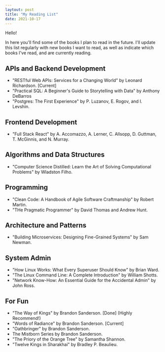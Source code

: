 ```yaml
---
laytout: post
title: "My Reading List"
date: 2021-10-17
---
```


Hello!

In here you'll find some of the books I plan to read in the future. I'll update this list regularly with new books I want to read, as well as indicate which books I've read, and are currently reading.

## APIs and Backend Development
- "RESTful Web APIs: Services for a Changing World" by  Leonard Richardson. [Current]
- "Practical SQL: A Beginner's Guide to Storytelling with Data" by Anthony DeBarros
- "Postgres: The First Experience" by P. Luzanov, E. Rogov, and I. Levshin.

## Frontend Development
- "Full Stack React" by A. Accomazzo, A. Lerner, C. Allsopp, D. Guttman, T. McGinnis, and N. Murray.

## Algorithms and Data Structures
- "Computer Science Distilled: Learn the Art of Solving Computational Problems" by Wladston Filho.


## Programming
- "Clean Code: A Handbook of Agile Software Craftmanship" by Robert Martin.
- "THe Pragmatic Programmer" by David Thomas and Andrew Hunt.

## Architecture and Patterns
- "Building Microservices: Designing Fine-Grained Systems" by Sam Newman.

## System Admin
- "How Linux Works: What Every Superuser Should Know" by Brian Ward.
- "The Linux Command Line: A Complete Introduction" by William Shotts.
- "Network Know-How: An Essential Guide for the Accidental Admin" by John Ross.

## For Fun
- "The Way of Kings" by Brandon Sanderson. [Done] (Highly Recommend!)
- "Words of Radiance" by Brandon Sanderson. [Current]
- "Oathbringer" by Brandon Sanderson.
- The Mistborn Series by Brandon Sanderson.
- "The Priory of the Orange Tree" by Samantha Shannon.
- "Twelve Kings in Sharakhai" by Bradley P. Beaulieu.


